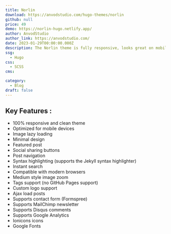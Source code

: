 ```yaml
---
title: Norlin
download: https://anvodstudio.com/hugo-themes/norlin
github: null
price: 49
demo: https://norlin-hugo.netlify.app/
author: AnvodStudio
author_link: https://anvodstudio.com/
date: 2023-01-29T00:00:00.000Z
description: The Norlin theme is fully responsive, looks great on mobile devices, and has a beautiful and modern design that is best suited for your personal or corporate blog.
ssg:
  - Hugo
css:
  - SCSS
cms:

category:
  - Blog
draft: false
---
```


## Key Features :

- 100% responsive and clean theme
- Optimized for mobile devices
- Image lazy loading
- Minimal design
- Featured post
- Social sharing buttons
- Post navigation
- Syntax highlighting (supports the Jekyll syntax highlighter)
- Instant search
- Compatible with modern browsers
- Medium style image zoom
- Tags support (no GitHub Pages support)
- Custom logo support
- Ajax load posts
- Supports contact form (Formspree)
- Supports MailChimp newsletter
- Supports Disqus comments
- Supports Google Analytics
- Ionicons icons
- Google Fonts
